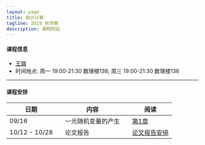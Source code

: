 ```yaml
---
layout: page
title: 统计计算
tagline: 2019 秋学期
description: 课程网站
---
```


#### 课程信息
* [王璐](http://faculty.csu.edu.cn/wanglu)
* 时间地点: 周一 19:00-21:30 数理楼138; 周三 19:00-21:30 数理楼136

---
#### 课程安排

| 日期 | | 内容 | |  阅读  | 
|---------------|---|--------------------------------|---|----------|
| 09/16 || 一元随机变量的产生   ||  [第1章](Lectures/random_generator_online.pdf) |
| 10/12 - 10/28 ||  论文报告  || [论文报告安排](https://docs.qq.com/sheet/DRHdUU1hIeVB5Z2ln?c=B32A0A0) |

